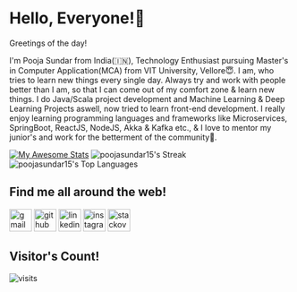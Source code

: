 # Hello, Everyone!👋
Greetings of the day!

I'm Pooja Sundar from India(:india:), Technology Enthusiast pursuing Master's in Computer Application(MCA) from VIT University, Vellore:innocent:. I am, who tries to learn new things every single day. Always try and work with people better than I am, so that I can come out of my comfort zone & learn new things. I do Java/Scala project development and Machine Learning & Deep Learning Projects aswell, now tried to learn front-end development. I really enjoy learning programming languages and frameworks like Microservices, SpringBoot, ReactJS, NodeJS, Akka & Kafka etc., & I love to mentor my junior's and work for the betterment of the community:hugs:.

[![My Awesome Stats](https://awesome-github-stats.azurewebsites.net/user-stats/poojasundar15?cardType=level&theme=jolly&preferLogin=false&Ring=DDDCDC)](https://git.io/awesome-stats-card) ![poojasundar15's Streak](https://github-readme-streak-stats.herokuapp.com/?user=poojasundar15&theme=jolly&hide_border=true&layout=compact)
![poojasundar15's Top Languages](https://github-readme-stats.vercel.app/api/top-langs/?username=poojasundar15&theme=jolly&show_icons=true&hide_border=true&layout=compact)

## Find me all around the web!

[<img src='https://cdn.jsdelivr.net/npm/simple-icons@3.0.1/icons/gmail.svg' alt='gmail' height='40'>](poojasundar519@gmail.com) [<img src='https://cdn.jsdelivr.net/npm/simple-icons@3.0.1/icons/github.svg' alt='github' height='40'>](https://github.com/https://github.com/poojasundar15)  [<img src='https://cdn.jsdelivr.net/npm/simple-icons@3.0.1/icons/linkedin.svg' alt='linkedin' height='40'>](https://www.linkedin.com/in/https://www.linkedin.com/in/pooja-sundar-676023215/)  [<img src='https://cdn.jsdelivr.net/npm/simple-icons@3.0.1/icons/instagram.svg' alt='instagram' height='40'>](https://www.instagram.com/https://instagram.com/_poojasundar_?igshid=MzRlODBiNWFlZA==/)  [<img src='https://cdn.jsdelivr.net/npm/simple-icons@3.0.1/icons/stackoverflow.svg' alt='stackoverflow' height='40'>](https://stackoverflow.com/users/https://stackoverflow.com/users/17790776/pooja-sundar)  

## Visitor's Count!
<img src="https://visit-counter.vercel.app/counter.png?page=https%3A%2F%2Fgithub.com%2Fpoojasundar15&s=30&c=9905a3&bg=00000000&no=5&ff=alien&tb=&ta=" alt="visits">

